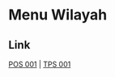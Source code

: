 # Menu Wilayah

## Link

[POS 001](https://github.com/gigit-pemilu/pemilu-2024-99-luar-negeri/tree/main/pilpres/hitung-suara/sub/99-luar-negeri/sub/51-islamabad-pakistan/sub/01-islamabad-pakistan/sub/0001-islamabad-pakistan/sub/001-pos-001)
 | 
[TPS 001](https://github.com/gigit-pemilu/pemilu-2024-99-luar-negeri/tree/main/pilpres/hitung-suara/sub/99-luar-negeri/sub/51-islamabad-pakistan/sub/01-islamabad-pakistan/sub/0001-islamabad-pakistan/sub/002-tps-001)

